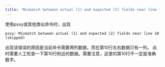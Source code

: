 ```yaml
---
title: 'Mismatch between actual (1) and expected (2) fields near line 10 (skipped)'
---
```


使用psxy或其他类似命令时，出现

    psxy: Mismatch between actual (1) and expected (2) fields near line 10 (skipped)

出现该错误的原因是当前命令需要两列数据，而在第10行左右数据只有一列。
此时需要人工检查一下第10行附近的数据。需要注意，这里的第10行不一定是准确数字。
